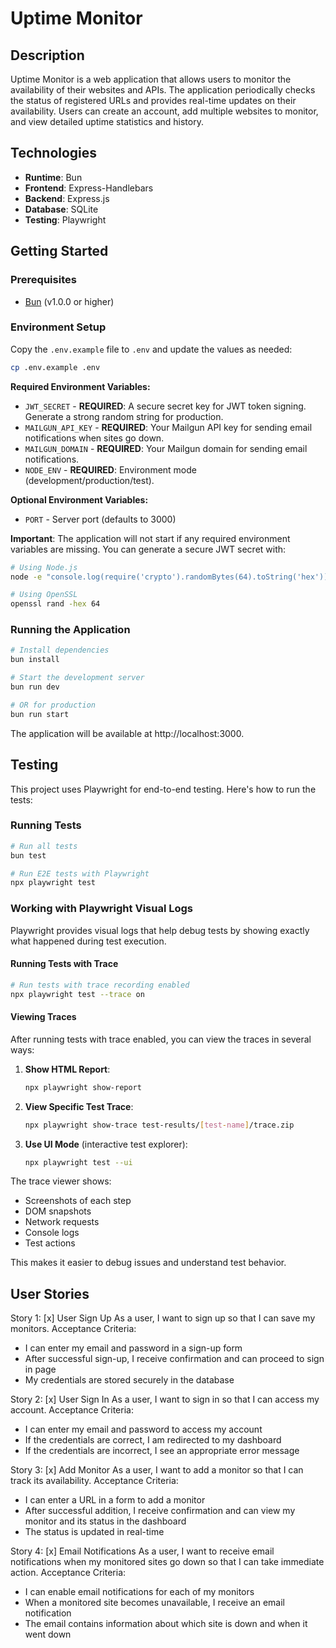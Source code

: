 # Uptime Monitor

## Description

Uptime Monitor is a web application that allows users to monitor the availability of their websites and APIs. The application periodically checks the status of registered URLs and provides real-time updates on their availability. Users can create an account, add multiple websites to monitor, and view detailed uptime statistics and history.

## Technologies

- **Runtime**: Bun
- **Frontend**: Express-Handlebars
- **Backend**: Express.js
- **Database**: SQLite
- **Testing**: Playwright

## Getting Started

### Prerequisites

- [Bun](https://bun.sh/) (v1.0.0 or higher)

### Environment Setup

Copy the `.env.example` file to `.env` and update the values as needed:

```bash
cp .env.example .env
```

**Required Environment Variables:**
- `JWT_SECRET` - **REQUIRED**: A secure secret key for JWT token signing. Generate a strong random string for production.
- `MAILGUN_API_KEY` - **REQUIRED**: Your Mailgun API key for sending email notifications when sites go down.
- `MAILGUN_DOMAIN` - **REQUIRED**: Your Mailgun domain for sending email notifications.
- `NODE_ENV` - **REQUIRED**: Environment mode (development/production/test).

**Optional Environment Variables:**
- `PORT` - Server port (defaults to 3000)

**Important**: The application will not start if any required environment variables are missing. You can generate a secure JWT secret with:
```bash
# Using Node.js
node -e "console.log(require('crypto').randomBytes(64).toString('hex'))"

# Using OpenSSL
openssl rand -hex 64
```

### Running the Application

```bash
# Install dependencies
bun install

# Start the development server
bun run dev

# OR for production
bun run start
```

The application will be available at http://localhost:3000.

## Testing

This project uses Playwright for end-to-end testing. Here's how to run the tests:

### Running Tests

```bash
# Run all tests
bun test

# Run E2E tests with Playwright
npx playwright test
```

### Working with Playwright Visual Logs

Playwright provides visual logs that help debug tests by showing exactly what happened during test execution.

#### Running Tests with Trace

```bash
# Run tests with trace recording enabled
npx playwright test --trace on
```

#### Viewing Traces

After running tests with trace enabled, you can view the traces in several ways:

1. **Show HTML Report**:
   ```bash
   npx playwright show-report
   ```

2. **View Specific Test Trace**:
   ```bash
   npx playwright show-trace test-results/[test-name]/trace.zip
   ```

3. **Use UI Mode** (interactive test explorer):
   ```bash
   npx playwright test --ui
   ```

The trace viewer shows:
- Screenshots of each step
- DOM snapshots
- Network requests
- Console logs
- Test actions

This makes it easier to debug issues and understand test behavior.

## User Stories

Story 1: [x] User Sign Up
As a user, I want to sign up so that I can save my monitors.
Acceptance Criteria:
* I can enter my email and password in a sign-up form
* After successful sign-up, I receive confirmation and can proceed to sign in page
* My credentials are stored securely in the database

Story 2: [x] User Sign In
As a user, I want to sign in so that I can access my account.
Acceptance Criteria:
* I can enter my email and password to access my account
* If the credentials are correct, I am redirected to my dashboard
* If the credentials are incorrect, I see an appropriate error message

Story 3: [x] Add Monitor
As a user, I want to add a monitor so that I can track its availability.
Acceptance Criteria:
* I can enter a URL in a form to add a monitor
* After successful addition, I receive confirmation and can view my monitor and its status in the dashboard
* The status is updated in real-time


Story 4: [x] Email Notifications
As a user, I want to receive email notifications when my monitored sites go down so that I can take immediate action.
Acceptance Criteria:
* I can enable email notifications for each of my monitors
* When a monitored site becomes unavailable, I receive an email notification
* The email contains information about which site is down and when it went down

